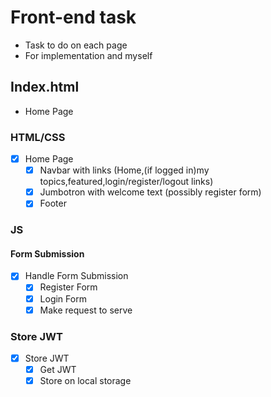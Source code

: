 # Front-end task

-   Task to do on each page
-   For implementation and myself

## Index.html

-   Home Page

### HTML/CSS

-   [x] Home Page
    -   [x] Navbar with links (Home,(if logged in)my topics,featured,login/register/logout links)
    -   [x] Jumbotron with welcome text (possibly register form)
    -   [x] Footer

### JS

#### Form Submission

-   [x] Handle Form Submission
    -   [x] Register Form
    -   [x] Login Form
    -   [x] Make request to serve

### Store JWT

-   [x] Store JWT
    -   [x] Get JWT
    -   [x] Store on local storage

